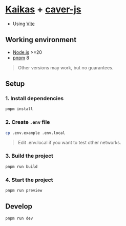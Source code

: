 # [Kaikas](https://docs.kaikas.io) + [caver-js](https://github.com/klaytn/caver-js)

- Using [Vite](https://vitejs.dev)

## Working environment

- [Node.js](https://nodejs.org) >=20
- [pnpm](https://pnpm.io/installation#using-corepack) 8

> Other versions may work, but no guarantees.

## Setup

### 1. Install dependencies

```bash
pnpm install
```

### 2. Create `.env` file

```bash
cp .env.example .env.local
```

> Edit .env.local if you want to test other networks.

### 3. Build the project

```bash
pnpm run build
```

### 4. Start the project

```bash
pnpm run preview
```

## Develop

```bash
pnpm run dev
```

